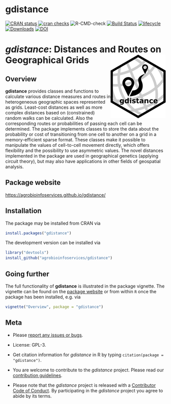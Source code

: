 gdistance
============

<!-- badges: start -->
[![CRAN status](https://www.r-pkg.org/badges/version/gdistance)](https://cran.r-project.org/package=gdistance) 
[![cran checks](https://cranchecks.info/badges/worst/gdistance)](https://cran.r-project.org/web/checks/check_results_gdistance.html)
![R-CMD-check](https://github.com/agrobioinfoservices/gdistance/workflows/R-CMD-check/badge.svg)
[![Build Status](https://travis-ci.org/agrobioinfoservices/gdistance.svg?branch=master)](https://travis-ci.org/agrobioinfoservices/gdistance) 
[![lifecycle](https://img.shields.io/badge/lifecycle-stable-brightgreen.svg)](https://www.tidyverse.org/lifecycle/#stable)
[![Downloads](https://cranlogs.r-pkg.org/badges/gdistance)](https://cran.r-project.org/package=gdistance) 
[![DOI](https://img.shields.io/badge/JSS-%0910.18637%2Fjss.v076.i13-blue.svg)](http://dx.doi.org/10.18637/jss.v076.i13)
<!-- badges: end -->

# *gdistance*: Distances and Routes on Geographical Grids <img align="right" src="man/figures/logo.png">

## Overview

**gdistance** provides classes and functions to calculate various distance measures and routes in heterogeneous geographic spaces represented as grids. Least-cost distances as well as more complex distances based on (constrained) random walks can be calculated. Also the corresponding routes or probabilities of passing each cell can be determined. The package implements classes to store the data about the probability or cost of transitioning from one cell to another on a grid in a memory-efficient sparse format. These classes make it possible to manipulate the values of cell-to-cell movement directly, which offers flexibility and the possibility to use asymmetric values. The novel distances implemented in the package are used in geographical genetics (applying circuit theory), but may also have applications in other fields of geospatial analysis.

## Package website

<https://agrobioinfoservices.github.io/gdistance/>

## Installation

The package may be installed from CRAN via

``` r
install.packages("gdistance")
```

The development version can be installed via

``` r
library("devtools")
install_github("agrobioinfoservices/gdistance")
```

## Going further

The full functionality of **gdistance** is illustrated in the package vignette. The vignette can be found on the [package website](https://agrobioinfoservices.github.io/gdistance/) or from within `R` once the package has been installed, e.g. via

``` r
vignette("Overview", package = "gdistance")
```

## Meta

  - Please [report any issues or bugs](https://github.com/agrobioinfoservices/gdistance/issues).

  - License: GPL-3.

  - Get citation information for *gdistance* in R by typing `citation(package = "gdistance")`.

  - You are welcome to contribute to the *gdistance* project. Please read our [contribution guidelines](CONTRIBUTING.md).

  - Please note that the *gdistance* project is released with a [Contributor Code of Conduct](CODE_OF_CONDUCT.md). By participating in the *gdistance* project you agree to abide by its terms.
